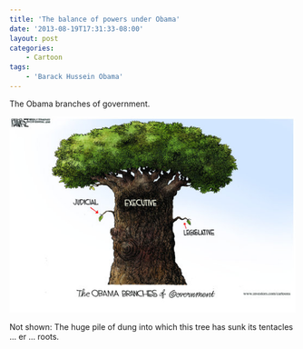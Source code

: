 ```yaml
---
title: 'The balance of powers under Obama'
date: '2013-08-19T17:31:33-08:00'
layout: post
categories:
    - Cartoon
tags:
    - 'Barack Hussein Obama'
---
```


The Obama branches of government.

![The balance of powers under Obama](/assets/img/2013/08/Obamas-executive-branch.jpg)  
  
Not shown: The huge pile of dung into which this tree has sunk its tentacles ... er ... roots.
